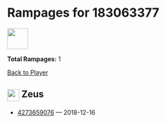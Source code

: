 # Rampages for 183063377
<img src="https://www.opendota.com/assets/images/dota2/rpg/portraits/default.png" width="48" height="48"/>

**Total Rampages:** 1

[Back to Player](./README.md)

## <img src="https://cdn.cloudflare.steamstatic.com/apps/dota2/images/dota_react/heroes/zuus.png" width="28" style="vertical-align:middle"/> Zeus

- [4273659076](https://www.opendota.com/matches/4273659076) — 2018-12-16


